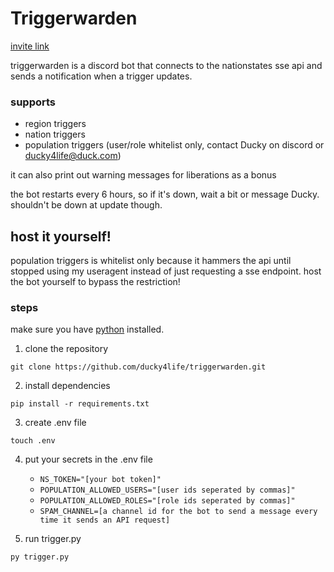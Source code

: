 # Triggerwarden

[invite link](https://discord.com/oauth2/authorize?client_id=1347130542717403156)

triggerwarden is a discord bot that connects to the nationstates sse api and sends a notification when a trigger updates.

### supports
- region triggers
- nation triggers
- population triggers (user/role whitelist only, contact Ducky on discord or ducky4life@duck.com)

it can also print out warning messages for liberations as a bonus

the bot restarts every 6 hours, so if it's down, wait a bit or message Ducky. shouldn't be down at update though.

## host it yourself!

population triggers is whitelist only because it hammers the api until stopped using my useragent instead of just requesting a sse endpoint. host the bot yourself to bypass the restriction!

### steps

make sure you have [python](https://www.python.org/downloads/) installed.

1. clone the repository
```
git clone https://github.com/ducky4life/triggerwarden.git
```
2. install dependencies
```
pip install -r requirements.txt
```
3. create .env file
```
touch .env
```
4. put your secrets in the .env file
   - `NS_TOKEN="[your bot token]"`
   - `POPULATION_ALLOWED_USERS="[user ids seperated by commas]"`
   - `POPULATION_ALLOWED_ROLES="[role ids seperated by commas]"`
   - `SPAM_CHANNEL=[a channel id for the bot to send a message every time it sends an API request]`

5. run trigger.py
```
py trigger.py
```
